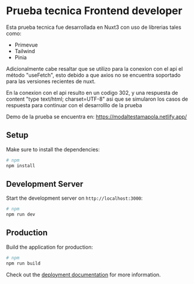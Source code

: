 # Prueba tecnica Frontend developer

Esta prueba tecnica fue desarrollada en Nuxt3 con uso de librerias tales como:
* Primevue
* Tailwind
* Pinia

Adicionalmente cabe resaltar que se utilizo para la conexion con el api el método "useFetch", esto debido a que axios no se encuentra soportado para las versiones recientes de nuxt.

En la conexion con el api resulto en un codigo 302, y una respuesta de content "type text/html; charset=UTF-8" asi que se simularon los casos de respuesta para continuar con el desarrolllo de la prueba

Demo de la prueba se encuentra en: https://modaltestamapola.netlify.app/


## Setup

Make sure to install the dependencies:

```bash
# npm
npm install

```

## Development Server

Start the development server on `http://localhost:3000`:

```bash
# npm
npm run dev

```

## Production

Build the application for production:

```bash
# npm
npm run build


```



Check out the [deployment documentation](https://nuxt.com/docs/getting-started/deployment) for more information.
